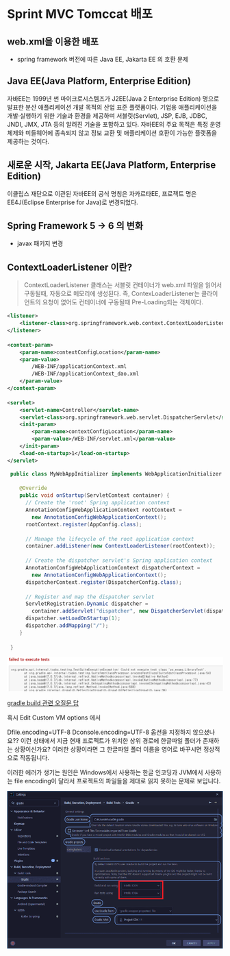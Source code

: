 # Sprint MVC Tomccat 배포

 ## web.xml을 이용한 배포

 * spring framework 버전에 따른  Java EE, Jakarta EE 의 호환 문제

## Java EE(Java Platform, Enterprise Edition)

자바EE는 1999년 썬 마이크로시스템즈가 J2EE(Java 2 Enterprise Edition) 명으로 발표한 분산 애플리케이션 개발 목적의 산업 표준 플랫폼이다. 기업용 애플리케이션을 개발·실행하기 위한 기술과 환경을 제공하며 서블릿(Servlet), JSP, EJB, JDBC, JNDI, JMX, JTA 등의 알려진 기술을 포함하고 있다. 자바EE의 주요 목적은 특정 운영체제와 미들웨어에 종속되지 않고 정보 교환 및 애플리케이션 호환이 가능한 플랫폼을 제공하는 것이다.

## 새로운 시작, Jakarta EE(Java Platform, Enterprise Edition)

이클립스 재단으로 이관된 자바EE의 공식 명칭은 자카르타EE, 프로젝트 명은 EE4J(Eclipse Enterprise for Java)로 변경되었다.

## Spring Framework 5 -> 6 의 변화

 * javax 패키지 변경

## ContextLoaderListener 이란?

> ContextLoaderListener 클래스는 서블릿 컨테이너가 web.xml 파일을
읽어서 구동될때, 자동으로 메모리에 생성된다. 즉, ContexLoaderListener는
클라이언트의 요청이 없어도 컨테이너에 구동될때 Pre-Loading되는 객체이다.

```xml
<listener>
    <listener-class>org.springframework.web.context.ContextLoaderListener</listener-class>
</listener>

<context-param>
    <param-name>contextConfigLocation</param-name>
    <param-value>
        /WEB-INF/applicationContext.xml
        /WEB-INF/applicationContext_dao.xml
    </param-value>
</context-param>

<servlet>
    <servlet-name>Controller</servlet-name>
    <servlet-class>org.springframework.web.servlet.DispatcherServlet</servlet-class>
    <init-param>
        <param-name>contextConfigLocation</param-name>
        <param-value>/WEB-INF/servlet.xml</param-value>
    </init-param>
    <load-on-startup>1</load-on-startup>
</servlet>
```


```java
 public class MyWebAppInitializer implements WebApplicationInitializer {

    @Override
    public void onStartup(ServletContext container) {
      // Create the 'root' Spring application context
      AnnotationConfigWebApplicationContext rootContext =
        new AnnotationConfigWebApplicationContext();
      rootContext.register(AppConfig.class);

      // Manage the lifecycle of the root application context
      container.addListener(new ContextLoaderListener(rootContext));

      // Create the dispatcher servlet's Spring application context
      AnnotationConfigWebApplicationContext dispatcherContext =
        new AnnotationConfigWebApplicationContext();
      dispatcherContext.register(DispatcherConfig.class);

      // Register and map the dispatcher servlet
      ServletRegistration.Dynamic dispatcher =
        container.addServlet("dispatcher", new DispatcherServlet(dispatcherContext));
      dispatcher.setLoadOnStartup(1);
      dispatcher.addMapping("/");
    }

 }
 ```


![오류](.res/testErrImg.png)

[gradle build 관련 오질문 답](https://www.inflearn.com/questions/459145/gradle-build-%EA%B4%80%EB%A0%A8-%EC%98%A4%EB%A5%98-%EC%A7%88%EB%AC%B8-%EB%93%9C%EB%A6%BD%EB%8B%88%EB%8B%A4-testsuiteexecutionexception)


혹시 Edit Custom VM options 에서

Dfile.encoding=UTF-8
Dconsole.encoding=UTF-8
옵션을 지정하지 않으셨나요?? 이런 상태에서 지금 현재 프로젝트가 위치한 상위 경로에 한글파일 폴더가 존재하는 상황이신가요? 이러한 상황이라면 그 한글파일 폴더 이름을 영어로 바꾸시면 정상적으로 작동됩니다.

이러한 에러가 생기는 원인은 Windows에서 사용하는 한글 인코딩과 JVM에서 사용하는 file encoding이 달라서 프로젝트의 파일들을 제대로 읽지 못하는 문제로 보입니다.

![Intellij 설정 변경 해결](.res/setting.png)